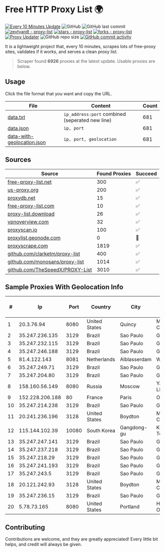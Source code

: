 
# Free HTTP Proxy List 🌍

[![Every 10 Minutes Update](https://github.com/mertguvencli/http-proxy-list/actions/workflows/main.yml/badge.svg?branch=main)](https://github.com/mertguvencli/http-proxy-list/actions/workflows/main.yml)
![GitHub](https://img.shields.io/github/license/mertguvencli/http-proxy-list)
![GitHub last commit](https://img.shields.io/github/last-commit/mertguvencli/http-proxy-list)
[![zevtyardt - proxy-list](https://img.shields.io/static/v1?label=zevtyardt&message=proxy-list&color=blue&logo=github)](https://github.com/zevtyardt/proxy-list "Go to GitHub repo")
[![stars - proxy-list](https://img.shields.io/github/stars/zevtyardt/proxy-list?style=social)](https://github.com/zevtyardt/proxy-list)
[![forks - proxy-list](https://img.shields.io/github/forks/zevtyardt/proxy-list?style=social)](https://github.com/zevtyardt/proxy-list)
[![Proxy Updater](https://github.com/zevtyardt/proxy-list/workflows/Proxy%20Updater/badge.svg)](https://github.com/zevtyardt/proxy-list/actions?query=workflow:"Proxy+Updater")
![GitHub repo size](https://img.shields.io/github/repo-size/zevtyardt/proxy-list)
[![GitHub commit activity](https://img.shields.io/github/commit-activity/m/zevtyardt/proxy-list?logo=commits)](https://github.com/zevtyardt/proxy-list/commits/main)

It is a lightweight project that, every 10 minutes, scrapes lots of free-proxy sites, validates if it works, and serves a clean proxy list.

> Scraper found **6926** proxies at the latest update. Usable proxies are below.

## Usage

Click the file format that you want and copy the URL.

|File|Content|Count|
|----|-------|-----|
|[data.txt](https://raw.githubusercontent.com/mertguvencli/http-proxy-list/main/proxy-list/data.txt)|`ip_address:port` combined (seperated new line)|681|
|[data.json](https://raw.githubusercontent.com/mertguvencli/http-proxy-list/main/proxy-list/data.json)|`ip, port`|681|
|[data-with-geolocation.json](https://raw.githubusercontent.com/mertguvencli/http-proxy-list/main/proxy-list/data-with-geolocation.json)|`ip, port, geolocation`|681|

## Sources

|Source|Found Proxies|Succeed|
|------|-------------|-------|
|[free-proxy-list.net](https://free-proxy-list.net)|300|✅|
|[us-proxy.org](https://www.us-proxy.org)|200|✅|
|[proxydb.net](http://proxydb.net)|15|✅|
|[free-proxy-list.com](https://free-proxy-list.com/?page=&port=&type%5B%5D=http&type%5B%5D=https&up_time=0&search=Search)|10|✅|
|[proxy-list.download](https://www.proxy-list.download/HTTP)|26|✅|
|[vpnoverview.com](https://vpnoverview.com/privacy/anonymous-browsing/free-proxy-servers)|32|✅|
|[proxyscan.io](https://www.proxyscan.io)|100|✅|
|[proxylist.geonode.com](https://proxylist.geonode.com/api/proxy-list?limit=300&page=1&sort_by=lastChecked&sort_type=desc&protocols=http,https)|0|🚫|
|[proxyscrape.com](https://api.proxyscrape.com/v2/?request=displayproxies&protocol=http&timeout=10000&country=all&ssl=all&anonymity=all)|1819|✅|
|[github.com/clarketm/proxy-list](https://raw.githubusercontent.com/clarketm/proxy-list/master/proxy-list-raw.txt)|400|✅|
|[github.com/monosans/proxy-list](https://raw.githubusercontent.com/monosans/proxy-list/main/proxies/http.txt)|1014|✅|
|[github.com/TheSpeedX/PROXY-List](https://raw.githubusercontent.com/TheSpeedX/PROXY-List/master/http.txt)|3010|✅|


## Sample Proxies With Geolocation Info

|#|Ip|Port|Country|City|Internet Service Provider|
|-|--|----|-------|----|-------------------------|
|1|20.3.76.94|8080|United States|Quincy|Microsoft Corporation|
|2|35.247.236.135|3129|Brazil|Sao Paulo|Google LLC|
|3|35.247.232.115|3129|Brazil|Sao Paulo|Google LLC|
|4|35.247.246.188|3129|Brazil|Sao Paulo|Google LLC|
|5|81.4.122.143|8081|Netherlands|Alblasserdam|WeservIT|
|6|35.247.249.71|3129|Brazil|Sao Paulo|Google LLC|
|7|35.247.204.80|3129|Brazil|Sao Paulo|Google LLC|
|8|158.160.56.149|8080|Russia|Moscow|Yandex.Cloud LLC|
|9|152.228.206.188|80|France|Paris|OVH SAS|
|10|35.247.214.238|3129|Brazil|Sao Paulo|Google LLC|
|11|20.241.236.196|3128|United States|Boydton|Microsoft Corporation|
|12|115.144.102.39|10080|South Korea|Gangdong-gu|Korea Telecom|
|13|35.247.247.141|3129|Brazil|Sao Paulo|Google LLC|
|14|35.247.237.218|3129|Brazil|Sao Paulo|Google LLC|
|15|35.247.218.29|3129|Brazil|Sao Paulo|Google LLC|
|16|35.247.241.193|3129|Brazil|Sao Paulo|Google LLC|
|17|35.247.243.5|3129|Brazil|Sao Paulo|Google LLC|
|18|20.121.242.93|3128|United States|Boydton|Microsoft Corporation|
|19|35.247.236.15|3129|Brazil|Sao Paulo|Google LLC|
|20|5.78.73.165|8080|United States|Portland|Hetzner Online GmbH|



## Contributing

Contributions are welcome, and they are greatly appreciated! Every
little bit helps, and credit will always be given.

